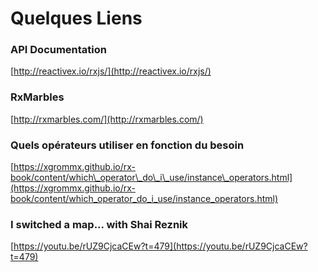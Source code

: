 # Quelques Liens

### API Documentation

[http://reactivex.io/rxjs/](http://reactivex.io/rxjs/)

### RxMarbles

[http://rxmarbles.com/](http://rxmarbles.com/)

### Quels opérateurs utiliser en fonction du besoin

[https://xgrommx.github.io/rx-book/content/which\_operator\_do\_i\_use/instance\_operators.html](https://xgrommx.github.io/rx-book/content/which_operator_do_i_use/instance_operators.html)

### I switched a map... with Shai Reznik

[https://youtu.be/rUZ9CjcaCEw?t=479](https://youtu.be/rUZ9CjcaCEw?t=479)



